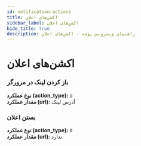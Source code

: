 ```yaml
---
id: notification-actions
title: اکشن‌های اعلان
sidebar_label: اکشن‌های اعلان
hide_title: true
description: راهنمای وب‌سرویس پوشه - اکشن‌های اعلان
---
```


# اکشن‌های اعلان


### **باز کردن لینک در مرورگر**   
**نوع عملکرد (action_type):** ‍`U`    
**مقدار عملکرد (url):** آدرس لینک

### **بستن اعلان**   
**نوع عملکرد (action_type):** ‍`D`    
**مقدار عملکرد (url):** ندارد
